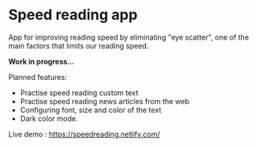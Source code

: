 # Speed reading app
App for improving reading speed by eliminating "eye scatter", one of the main factors that limits our reading speed.

**Work in progress...**

Planned features:
- Practise speed reading custom text
- Practise speed reading news articles from the web
- Configuring font, size and color of the text
- Dark color mode.

Live demo : https://speedreading.netlify.com/

